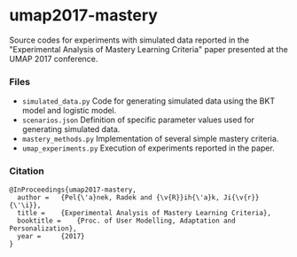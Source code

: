 # umap2017-mastery

Source codes for experiments with simulated data reported in the "Experimental Analysis of Mastery Learning Criteria" paper presented at the UMAP 2017 conference.

### Files

* `simulated_data.py`  Code for generating simulated data using the BKT model and logistic model.
* `scenarios.json`  Definition of specific parameter values used for generating simulated data.
* `mastery_methods.py`  Implementation of several simple mastery criteria.
* `umap_experiments.py`  Execution of experiments reported in the paper.

### Citation

```
@InProceedings{umap2017-mastery,
  author = 	 {Pel{\'a}nek, Radek and {\v{R}}ih{\'a}k, Ji{\v{r}}{\'\i}},
  title = 	 {Experimental Analysis of Mastery Learning Criteria},
  booktitle =    {Proc. of User Modelling, Adaptation and Personalization},
  year = 	 {2017}
}
```


